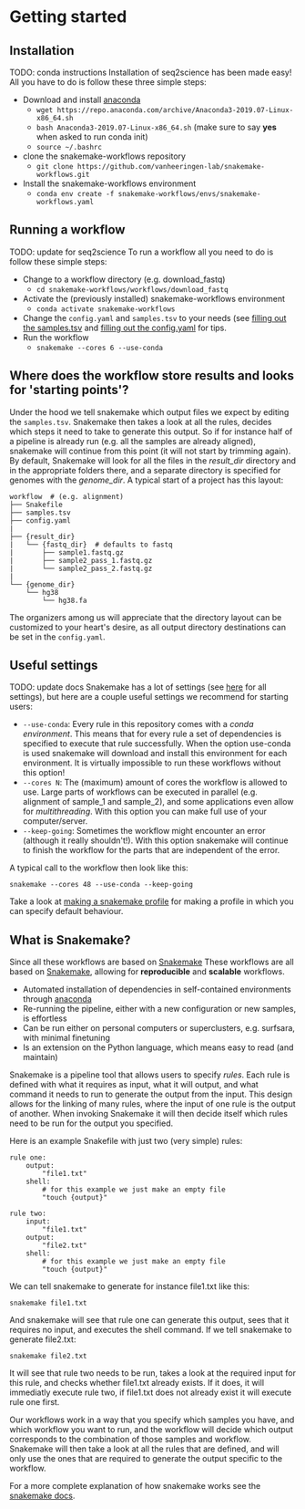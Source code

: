 # Getting started
## Installation
TODO: conda instructions
Installation of seq2science has been made easy! All you have to do is follow these three simple steps:
- Download and install [anaconda](https://www.anaconda.com/)
  - `wget https://repo.anaconda.com/archive/Anaconda3-2019.07-Linux-x86_64.sh`
  - `bash Anaconda3-2019.07-Linux-x86_64.sh` (make sure to say **yes** when asked to run conda init)
  - `source ~/.bashrc`
- clone the snakemake-workflows repository 
  - `git clone https://github.com/vanheeringen-lab/snakemake-workflows.git`
- Install the snakemake-workflows environment 
  - `conda env create -f snakemake-workflows/envs/snakemake-workflows.yaml`

## Running a workflow
TODO: update for seq2science
To run a workflow all you need to do is follow these simple steps:
- Change to a workflow directory (e.g. download_fastq)
  - `cd snakemake-workflows/workflows/download_fastq`
- Activate the (previously installed) snakemake-workflows environment 
  - `conda activate snakemake-workflows`
- Change the `config.yaml` and `samples.tsv` to your needs (see [filling out the samples.tsv](https://github.com/vanheeringen-lab/snakemake-workflows/wiki/1.1-Filling-out-the-samples.tsv) and [filling out the config.yaml](https://github.com/vanheeringen-lab/snakemake-workflows/wiki/1.2-filling-out-the-config.yaml) for tips.
- Run the workflow
  - `snakemake --cores 6 --use-conda`

## Where does the workflow store results and looks for 'starting points'?
Under the hood we tell snakemake which output files we expect by editing the `samples.tsv`. Snakemake then takes a look at all the rules, decides which steps it need to take to generate this output. So if for instance half of a pipeline is already run (e.g. all the samples are already aligned), snakemake will continue from this point (it will not start by trimming again). By default, Snakemake will look for all the files in the *result_dir* directory and in the appropriate folders there, and a separate directory is specified for genomes with the *genome_dir*. A typical start of a project has this layout:

```
workflow  # (e.g. alignment)
├── Snakefile
├── samples.tsv
├── config.yaml
|
├── {result_dir}
|   └── {fastq_dir}  # defaults to fastq
|       ├── sample1.fastq.gz
|       ├── sample2_pass_1.fastq.gz
|       └── sample2_pass_2.fastq.gz
|
└── {genome_dir}
    └── hg38
        └── hg38.fa
```

The organizers among us will appreciate that the directory layout can be customized to your heart's desire, as all output directory destinations can be set in the `config.yaml`. 

## Useful settings
TODO: update docs
Snakemake has a lot of settings (see [here](https://snakemake.readthedocs.io/en/stable/executable.html#all-options) for all settings), but here are a couple useful settings we recommend for starting users:
- `--use-conda`: Every rule in this repository comes with a *conda environment*. This means that for every rule a set of dependencies is specified to execute that rule successfully. When the option use-conda is used snakemake will download and install this environment for each environment. It is virtually impossible to run these workflows without this option!
- `--cores N`: The (maximum) amount of cores the workflow is allowed to use. Large parts of workflows can be executed in parallel (e.g. alignment of sample_1 and sample_2), and some applications even allow for *multithreading*. With this option you can make full use of your computer/server.
- `--keep-going`: Sometimes the workflow might encounter an error (although it really shouldn't!). With this option snakemake will continue to finish the workflow for the parts that are independent of the error.   


A typical call to the workflow then look like this:

`snakemake --cores 48 --use-conda --keep-going`

Take a look at [making a snakemake profile](https://github.com/vanheeringen-lab/snakemake-workflows/wiki/1.3-Making-a-snakemake-profile) for making a profile in which you can specify default behaviour.


## What is Snakemake?
Since all these workflows are based on [Snakemake](https://snakemake.readthedocs.io/en/stable/)
These workflows are all based on [Snakemake](https://snakemake.readthedocs.io/en/stable/), allowing for **reproducible** and **scalable** workflows.
* Automated installation of dependencies in self-contained environments through [anaconda](https://www.anaconda.com/)
* Re-running the pipeline, either with a new configuration or new samples, is effortless
* Can be run either on personal computers or superclusters, e.g. surfsara, with minimal finetuning
* Is an extension on the Python language, which means easy to read (and maintain)



Snakemake is a pipeline tool that allows users to specify *rules*. Each rule is defined with what it requires as input, what it will output, and what command it needs to run to generate the output from the input. This design allows for the linking of many rules, where the input of one rule is the output of another. When invoking Snakemake it will then decide itself which rules need to be run for the output you specified. 

Here is an example Snakefile with just two (very simple) rules:
```
rule one:
    output: 
        "file1.txt"
    shell:
        # for this example we just make an empty file
        "touch {output}"

rule two:
    input:
        "file1.txt"
    output: 
        "file2.txt"
    shell:
        # for this example we just make an empty file
        "touch {output}"
```

We can tell snakemake to generate for instance file1.txt like this:

`snakemake file1.txt`

And snakemake will see that rule one can generate this output, sees that it requires no input, and executes the shell command. If we tell snakemake to generate file2.txt:

`snakemake file2.txt`

It will see that rule two needs to be run, takes a look at the required input for this rule, and checks whether file1.txt already exists. If it does, it will immediatly execute rule two, if file1.txt does not already exist it will execute rule one first.

Our workflows work in a way that you specify which samples you have, and which workflow you want to run, and the workflow will decide which output corresponds to the combination of those samples and workflow. Snakemake will then take a look at all the rules that are defined, and will only use the ones that are required to generate the output specific to the workflow.

For a more complete explanation of how snakemake works see the [snakemake docs](https://snakemake.readthedocs.io/).
